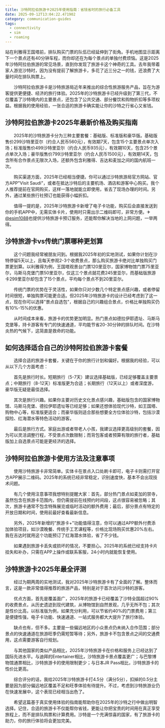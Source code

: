 ```yaml
---
title: 沙特阿拉伯旅游卡2025年使用指南：省钱省时的旅行必备工具
date: 2025-09-12T13:04:22.471902
category: communication-guides
tags:
  - connectivity
  - sim
  - roaming
---
```


站在利雅得王国塔前，排队购买门票的队伍已经延伸到了街角。手机地图显示距离下一个景点还有40分钟车程，而你却还在为每个景点的单独付费烦恼。这是2025年沙特阿拉伯旅游的常见场景，直到你发现了旅游卡这个神奇的工具。去年我带着家人游览沙特时，因为没有提前了解旅游卡，多花了近三分之一的钱，还浪费了大量时间在排队购票上。

　　沙特阿拉伯旅游卡是沙特旅游局近年来推出的综合性旅游服务产品，旨在为游客提供更便捷、经济的旅行体验。2025年的沙特旅游卡已经升级到了第三代，不仅覆盖了沙特境内的主要景点，还包含了公共交通、部分餐饮和购物折扣等多项权益。根据我的使用经验，一张合适的旅游卡确实能让你的沙特之行省心又省钱。

## 沙特阿拉伯旅游卡2025年最新价格及购买指南

　　2025年的沙特旅游卡分为三种主要套餐：基础版、标准版和豪华版。基础版售价299沙特里亚尔（约合人民币560元），有效期7天，包含15个主要景点单次入场；标准版售价499沙特里亚尔（约合人民币935元），有效期10天，包含25个景点单次入场；豪华版售价799沙特里亚尔（约合人民币1500元），有效期14天，包含所有合作景点无限次入场，还额外包含利雅得、吉达和麦加之间的国内航班一次。

　　购买渠道方面，2025年已经相当便捷。你可以通过沙特旅游局官方网站、官方APP"Visit Saudi"，或者在抵达沙特后的主要机场、酒店和游客中心购买。我个人推荐提前在官网购买，这样一落地就能立即使用，省去了现场办理的时间。另外，通过某些旅行社预订也能获得小幅折扣。

　　值得一提的是，2025年沙特旅游卡新增了电子卡功能，购买后会直接发送到你的手机APP中，无需实体卡片，使用时只需出示二维码即可，非常方便。✈[@esim1088](https://t.me/s/esim1088)也提供沙特旅游卡预订服务，还能帮你解决当地的上网问题，一举两得。

## 沙特旅游卡vs传统门票哪种更划算

　　这个问题我经常被朋友问到。根据我2025年初的实地测试，如果你计划在沙特停留5天以上，且每天参观2-3个收费景点，那么购买旅游卡绝对比单独购买门票更划算。以利雅得为例，王国塔观景台门票120里亚尔，国家博物馆门票75里亚尔，马斯马克堡门票50里亚尔，仅这三个景点就花费245里亚尔，而基础版旅游卡299里亚尔却包含了15个景点，平均每个景点不到20里亚尔。

　　传统门票的优势在于灵活性，如果你只对少数几个特定景点感兴趣，或者停留时间很短，单独购票可能更合适。但2025年沙特旅游卡的设计已经考虑到了这一点，现在你可以选择"景点自选包"，根据自己的兴趣组合景点，价格比单独购买仍有10%-15%的优惠。

　　从时间成本来看，旅游卡的优势更加明显。热门景点如德拉伊耶遗址、马斯马克堡等，持卡游客有专门的快速通道，平均能节省20-30分钟的排队时间。在沙特炎热的气候下，这简直是救命的功能。

## 如何选择适合自己的沙特阿拉伯旅游卡套餐

　　选择合适的旅游卡套餐，关键在于你的旅行计划和偏好。根据我的经验，可以从以下几个方面考虑：

　　首先是旅行时长。短期旅行（5-7天）建议选择基础版，已经足够覆盖主要景点；中期旅行（8-12天）标准版更为合适；长期旅行（12天以上）或者深度游，豪华版无疑是最佳选择。

　　其次是旅行兴趣。如果你主要对历史文化景点感兴趣，基础版包含的国家博物馆、马斯马克堡、德拉伊耶遗址等已经足够；如果还想体验现代沙特，如王国塔、购物中心等，标准版更适合；而豪华版则适合那些想要全方位体验沙特，包括沙漠探险、红海潜水等特色活动的游客。

　　最后是旅行方式。家庭出游或者带老人小孩，我建议选择更高级别的套餐，因为可以灵活调整行程，不受景点次数限制；而背包客或者预算有限的旅行者，基础版加上自选景点可能是更经济的选择。

## 沙特阿拉伯旅游卡使用方法及注意事项

　　使用沙特旅游卡非常简单。实体卡在景点入口处刷卡即可，电子卡则需打开官方APP展示二维码。2025年的系统已经非常稳定，识别速度快，基本不会出现技术问题。

　　有几个使用注意事项我想特别提醒大家：首先，部分热门景点如麦加的禁寺，虽然包含在旅游卡范围内，但仍需提前在线预约时间段，这点很容易被忽略；其次，旅游卡通常不包含特殊展览或临时活动的额外费用；最后，部分景点有特定的开放日期和时间，使用前最好查看最新信息。

　　另外，2025年新增的"旅游卡+"功能值得注意，你可以通过APP额外付费添加体验项目，如沙漠晚餐、传统手工艺课程等，价格比现场购买优惠20%左右。我在吉达时就用这个功能预订了红海潜水体验，省了不少钱。

　　如果遇到旅游卡丢失或损坏的情况，不要担心。2025年的系统已经支持卡片挂失和补办，只需在APP上操作或联系客服，24小时内就能恢复使用。

## 沙特旅游卡2025年最全评测

　　经过为期两周的实地测试，我对2025年沙特旅游卡有了全面的了解。整体而言，这是一款非常值得推荐的旅游产品，特别是对于首次访问沙特的游客。

　　优点方面，首先是覆盖面广，2025年的旅游卡已经覆盖了沙特全国超过90%的收费景点，从历史遗迹到现代建筑，从博物馆到自然景观，几乎无所不包；其次是性价比高，以标准版为例，如果充分利用，可以节省约40%的门票费用；第三是便捷性强，电子卡功能、快速通道、一站式服务都大大提升了旅行体验。

　　缺点也有，但不多。主要是一些偏远地区的小众景点仍未纳入合作范围；部分景点的快速通道在旅游旺季仍需短暂等待；另外，旅游卡不包含景点之间的交通费用，这点需要游客自行规划。

　　与其他国家的类似产品相比，2025年沙特旅游卡在价格和服务上已经达到了国际先进水平。与迪拜的Entertainer相比，沙特旅游卡景点覆盖更广；与巴黎博物馆通票相比，沙特旅游卡的使用限制更少；与日本JR Pass相比，沙特旅游卡的性价比更高。

　　综合评分的话，我给2025年沙特旅游卡打4.5分（满分5分），扣掉的0.5分主要是因为部分偏远地区覆盖不足和旺季体验有待提升。不过，考虑到沙特旅游业仍在快速发展中，这个表现已经相当出色了。

　　希望这篇基于真实使用体验的指南能帮助你在2025年的沙特之行中做出明智选择。记住，合适的旅游卡不仅能帮你省钱，更能让你把宝贵的时间用在真正享受旅程上，而不是排队购票和计算费用。沙特是一个充满惊喜的国家，有了旅游卡的助力，你的旅行体验将会更加完美。